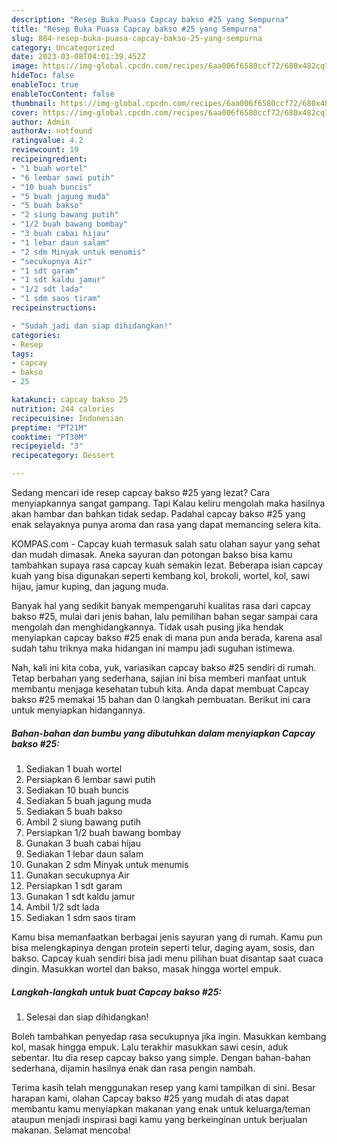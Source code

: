 ```yaml
---
description: "Resep Buka Puasa Capcay bakso #25 yang Sempurna"
title: "Resep Buka Puasa Capcay bakso #25 yang Sempurna"
slug: 804-resep-buka-puasa-capcay-bakso-25-yang-sempurna
category: Uncategorized
date: 2023-03-08T04:01:39.452Z
image: https://img-global.cpcdn.com/recipes/6aa006f6580ccf72/680x482cq70/capcay-bakso-25-foto-resep-utama.jpg
hideToc: false
enableToc: true
enableTocContent: false
thumbnail: https://img-global.cpcdn.com/recipes/6aa006f6580ccf72/680x482cq70/capcay-bakso-25-foto-resep-utama.jpg
cover: https://img-global.cpcdn.com/recipes/6aa006f6580ccf72/680x482cq70/capcay-bakso-25-foto-resep-utama.jpg
author: Admin
authorAv: notfound
ratingvalue: 4.2
reviewcount: 19
recipeingredient:
- "1 buah wortel"
- "6 lembar sawi putih"
- "10 buah buncis"
- "5 buah jagung muda"
- "5 buah bakso"
- "2 siung bawang putih"
- "1/2 buah bawang bombay"
- "3 buah cabai hijau"
- "1 lebar daun salam"
- "2 sdm Minyak untuk menumis"
- "secukupnya Air"
- "1 sdt garam"
- "1 sdt kaldu jamur"
- "1/2 sdt lada"
- "1 sdm saos tiram"
recipeinstructions:

- "Sudah jadi dan siap dihidangkan!"
categories:
- Resep
tags:
- capcay
- bakso
- 25

katakunci: capcay bakso 25 
nutrition: 244 calories
recipecuisine: Indonesian
preptime: "PT21M"
cooktime: "PT30M"
recipeyield: "3"
recipecategory: Dessert

---
```



Sedang mencari ide resep capcay bakso #25 yang lezat? Cara menyiapkannya sangat gampang. Tapi Kalau keliru mengolah maka hasilnya akan hambar dan bahkan tidak sedap. Padahal capcay bakso #25 yang enak selayaknya punya aroma dan rasa yang dapat memancing selera kita.


KOMPAS.com - Capcay kuah termasuk salah satu olahan sayur yang sehat dan mudah dimasak. Aneka sayuran dan potongan bakso bisa kamu tambahkan supaya rasa capcay kuah semakin lezat. Beberapa isian capcay kuah yang bisa digunakan seperti kembang kol, brokoli, wortel, kol, sawi hijau, jamur kuping, dan jagung muda.

Banyak hal yang sedikit banyak mempengaruhi kualitas rasa dari capcay bakso #25, mulai dari jenis bahan, lalu pemilihan bahan segar sampai cara mengolah dan menghidangkannya. Tidak usah pusing jika hendak menyiapkan capcay bakso #25 enak di mana pun anda berada, karena asal sudah tahu triknya maka hidangan ini mampu jadi suguhan istimewa.


Nah, kali ini kita coba, yuk, variasikan capcay bakso #25 sendiri di rumah. Tetap berbahan yang sederhana, sajian ini bisa memberi manfaat untuk membantu menjaga kesehatan tubuh kita. Anda dapat membuat Capcay bakso #25 memakai 15 bahan dan 0 langkah pembuatan. Berikut ini cara untuk menyiapkan hidangannya.

<!--inarticleads1-->

##### Bahan-bahan dan bumbu yang dibutuhkan dalam menyiapkan Capcay bakso #25:

1. Sediakan 1 buah wortel
1. Persiapkan 6 lembar sawi putih
1. Sediakan 10 buah buncis
1. Sediakan 5 buah jagung muda
1. Sediakan 5 buah bakso
1. Ambil 2 siung bawang putih
1. Persiapkan 1/2 buah bawang bombay
1. Gunakan 3 buah cabai hijau
1. Sediakan 1 lebar daun salam
1. Gunakan 2 sdm Minyak untuk menumis
1. Gunakan secukupnya Air
1. Persiapkan 1 sdt garam
1. Gunakan 1 sdt kaldu jamur
1. Ambil 1/2 sdt lada
1. Sediakan 1 sdm saos tiram


Kamu bisa memanfaatkan berbagai jenis sayuran yang di rumah. Kamu pun bisa melengkapinya dengan protein seperti telur, daging ayam, sosis, dan bakso. Capcay kuah sendiri bisa jadi menu pilihan buat disantap saat cuaca dingin. Masukkan wortel dan bakso, masak hingga wortel empuk. 

<!--inarticleads2-->

##### Langkah-langkah untuk buat Capcay bakso #25:


1. Selesai dan siap dihidangkan!

Boleh tambahkan penyedap rasa secukupnya jika ingin. Masukkan kembang kol, masak hingga empuk. Lalu terakhir masukkan sawi cesin, aduk sebentar. Itu dia resep capcay bakso yang simple. Dengan bahan-bahan sederhana, dijamin hasilnya enak dan rasa pengin nambah. 

Terima kasih telah menggunakan resep yang kami tampilkan di sini. Besar harapan kami, olahan Capcay bakso #25 yang mudah di atas dapat membantu kamu menyiapkan makanan yang enak untuk keluarga/teman ataupun menjadi inspirasi bagi kamu yang berkeinginan untuk berjualan makanan. Selamat mencoba!
